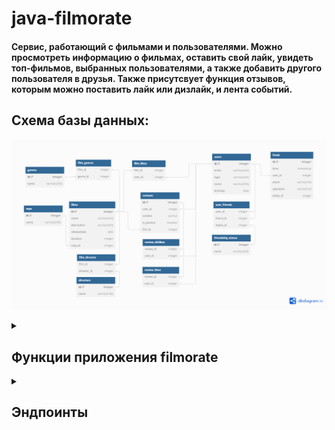 # java-filmorate
#### Сервис, работающий с фильмами и пользователями. Можно просмотреть информацию о фильмах, оставить свой лайк, увидеть топ-фильмов, выбранных пользователями, а также добавить другого пользователя в друзья. Также присутсвует функция отзывов, которым можно поставить лайк или дизлайк, и лента событий. 

## Схема базы данных:

![Структура БД 11 ТЗ.png](src%2Fmain%2Fresources%2FDataBase.png)
<details> 
<summary><h2> Функции приложения filmorate</h2></summary>

- >Добавление, удаление, редактирование фильмов;
- >«Рекомендации». Реализует простую рекомендательную систему для фильмов;
- >«Отзывы». Отзывы имеют рейтинг и несколько дополнительных характеристик;
- >«Фильмы по режиссёрам»;
- >«Поиск».  Поиск по названию фильмов и по режиссёру;
- >«Популярные фильмы». Выводит топ-N фильмов по количеству лайков. Фильтрация осуществляется по жанру и за указанный год;
- >«Общие фильмы». Вывод общих с другом фильмов с сортировкой по их популярности;
- >«Лента событий».  Возможность просмотра последних событий на платформе — добавление в друзья, удаление из друзей, лайки и отзывы, которые оставили друзья пользователя.
</details> 

<details> 
<summary><h2> Эндпоинты </h2></summary>
<table>
    <thead>
        <tr>
            <th>GET</th>
            <th>POST</th>
            <th>PUT</th>
            <th>DELETE</th>
        </tr>
    </thead>
    <tbody>
        <tr> 
            <td>  /users</td>
            <td>  /users</td>
            <td>  /users</td>
            <td>  /users/{id}</td>
        </tr>
        <tr> 
            <td>  /users/{id} </td>
            <td>  /films</td>
            <td>  /users/{id}/friends/{friendId}</td>
            <td>  /users/{id}/friends/{friendId}</td>
        </tr>
        <tr> 
            <td>  /users/{id}/friends</td>
            <td>  /reviews</td>
            <td>  /films</td>
            <td>  /films/{id}</td>
        </tr>
        <tr> 
            <td>  /users/{id}/friends/common/{otherId}</td>
            <td>  /directors</td>
            <td>  /films/{id}/like/{userId}</td>
            <td>  /films/{id}/like/{userId}</td>
        </tr>
        <tr> 
            <td>  /users/{id}/recommendations</td>
            <td>  </td>
            <td>  /reviews</td>
            <td>  /reviews/{id}</td>
        </tr>
        <tr> 
            <td>  /users/{id}/feed</td>
            <td>  </td>
            <td>  /reviews/{id}/like/{userId}</td>
            <td>  /reviews/{id}/like/{userId}</td>
        </tr>
        <tr> 
            <td> /films</td>
            <td>  </td>
            <td>  /reviews/{id}/dislike/{userId}</td>
            <td>  /reviews/{id}/dislike/{userId}</td>
        </tr>
        <tr> 
            <td>  /films/popular?count={count} </td>
            <td>  </td>
            <td>  /directors</td>
            <td>  /directors/{id}</td>
        </tr>
        <tr> 
            <td>   /films/{id}</td>
        </tr>
        <tr> 
            <td>  /films/common?userId={userId}&friendId={friendId}</td>
        </tr>
        <tr> 
            <td>  /films/director/{directorId}</td>
        </tr>
        <tr> 
            <td> /genres</td>
        </tr>
        <tr> 
            <td> /genres/{id}</td>
        </tr>
        <tr> 
            <td> /mpa</td>
        </tr>
        <tr> 
            <td> /mpa/{id}</td>
        </tr>
        <tr> 
            <td> /reviews?filmId={filmId}&count={count}</td>
        </tr>
        <tr> 
            <td> /reviews/{id}</td>
        </tr>
        <tr> 
            <td> /directors</td>
        </tr>
        <tr> 
            <td> /directors/{id}</td>
        </tr>
    </tbody>
</table>
</details>
